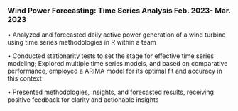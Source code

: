 ### Wind Power Forecasting: Time Series Analysis	   Feb. 2023- Mar. 2023

•	Analyzed and forecasted daily active power generation of a wind turbine using time series methodologies in R within a team

•	Conducted stationarity tests to set the stage for effective time series modeling; Explored multiple time series models, and based on comparative performance, employed a ARIMA model for its optimal fit and accuracy in this context

•	Presented methodologies, insights, and forecasted results, receiving positive feedback for clarity and actionable insights



